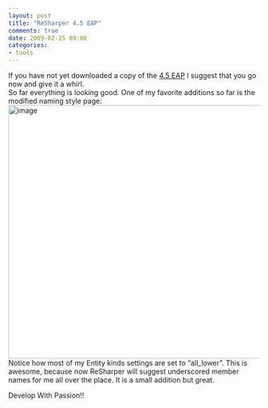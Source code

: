```yaml
---
layout: post
title: "ReSharper 4.5 EAP"
comments: true
date: 2009-02-25 09:00
categories:
- tools
---
```


If you have not yet downloaded a copy of the [4.5 EAP](http://www.jetbrains.net/confluence/display/ReSharper/ReSharper+4.5+Nightly+Builds) I suggest that you go now and give it a whirl.  
So far everything is looking good. One of my favorite additions so far is the modified naming style page:  
 <a href="{{ site.cdn_root }}binary/WindowsLiveWriter/ReSharper4.5EAP_14B07/image_2.png" rel="lightbox"><img title="image" style="border-right: 0px; border-top: 0px; display: inline; border-left: 0px; border-bottom: 0px" height="508" alt="image" src="{{ site.cdn_root }}binary/WindowsLiveWriter/ReSharper4.5EAP_14B07/image_thumb.png" width="508" border="0" /></a>   
Notice how most of my Entity kinds settings are set to “all_lower”. This is awesome, because now ReSharper will suggest underscored member names for me all over the place. It is a small addition but great.  
  
Develop With Passion!!




